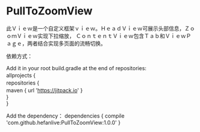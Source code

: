 # PullToZoomView

此Ｖｉｅｗ是一个自定义框架ｖｉｅｗ。ＨｅａｄＶｉｅｗ可展示头部信息，ＺｏｏｍＶｉｅｗ实现下拉缩放，
ＣｏｎｔｅｎｔＶｉｅｗ包含Ｔａｂ和ＶｉｅｗＰａｇｅ，两者结合实现多页面的流畅切换。

依赖方式：

Add it in your root build.gradle at the end of repositories:<br> 
		allprojects {　<br> 
				repositories {　<br> 
					maven { url 'https://jitpack.io' }　<br> 
				}<br> 
		}<br> 
	
Add the dependency：
	dependencies {
		compile 'com.github.hefanlive:PullToZoomView:1.0.0'
	}
